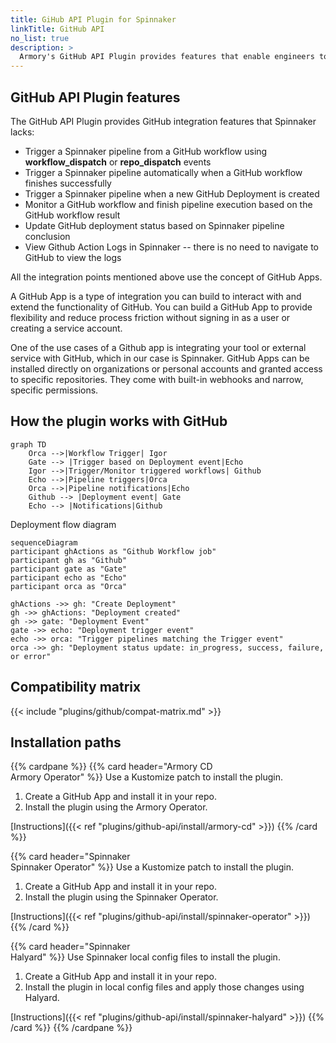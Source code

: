 ```yaml
---
title: GiHub API Plugin for Spinnaker
linkTitle: GitHub API
no_list: true
description: >
  Armory's GitHub API Plugin provides features that enable engineers to trigger Spinnaker pipelines from GitHub workflows, update GitHub deployment status based on pipeline outcome, and view GitHub Action logs in Spinnaker.
---
```



## GitHub API Plugin features

The GitHub API Plugin provides GitHub integration features that Spinnaker lacks:

- Trigger a Spinnaker pipeline from a GitHub workflow using **workflow_dispatch** or **repo_dispatch** events
- Trigger a Spinnaker pipeline automatically when a GitHub workflow finishes successfully
- Trigger a Spinnaker pipeline when a new GitHub Deployment is created
- Monitor a GitHub workflow and finish pipeline execution based on the GitHub workflow result
- Update GitHub deployment status based on Spinnaker pipeline conclusion
- View Github Action Logs in Spinnaker -- there is no need to navigate to GitHub to view the logs

All the integration points mentioned above use the concept of GitHub Apps.

A GitHub App is a type of integration you can build to interact with and extend the functionality of GitHub. You can build a GitHub App to provide flexibility and reduce process friction without signing in as a user or creating a service account.

One of the use cases of a Github app is integrating your tool or external service with GitHub, which in our case is Spinnaker.
GitHub Apps can be installed directly on organizations or personal accounts and granted access to specific repositories. They come with built-in webhooks and narrow, specific permissions.

## How the plugin works with GitHub

```mermaid
graph TD
	Orca -->|Workflow Trigger| Igor
	Gate --> |Trigger based on Deployment event|Echo
	Igor -->|Trigger/Monitor triggered workflows| Github
	Echo -->|Pipeline triggers|Orca
	Orca -->|Pipeline notifications|Echo
	Github --> |Deployment event| Gate
	Echo --> |Notifications|Github
```


Deployment flow diagram

```mermaid
sequenceDiagram
participant ghActions as "Github Workflow job"
participant gh as "Github"
participant gate as "Gate"
participant echo as "Echo"
participant orca as "Orca"

ghActions ->> gh: "Create Deployment"
gh ->> ghActions: "Deployment created"
gh ->> gate: "Deployment Event"
gate ->> echo: "Deployment trigger event"
echo ->> orca: "Trigger pipelines matching the Trigger event"
orca ->> gh: "Deployment status update: in_progress, success, failure, or error"
```

## Compatibility matrix

{{< include "plugins/github/compat-matrix.md" >}}

## Installation paths

{{% cardpane %}}
{{% card header="Armory CD<br>Armory Operator" %}}
Use a Kustomize patch to install the plugin.

1. Create a GitHub App and install it in your repo.
1. Install the plugin using the Armory Operator.

[Instructions]({{< ref "plugins/github-api/install/armory-cd" >}})
{{% /card %}}

{{% card header="Spinnaker<br>Spinnaker Operator" %}}
Use a Kustomize patch to install the plugin.

1. Create a GitHub App and install it in your repo.
1. Install the plugin using the Spinnaker Operator.

[Instructions]({{< ref "plugins/github-api/install/spinnaker-operator" >}})
{{% /card %}}

{{% card header="Spinnaker<br>Halyard" %}}
Use Spinnaker local config files to install the plugin.

1. Create a GitHub App and install it in your repo.
1. Install the plugin in local config files and apply those changes using Halyard.

[Instructions]({{< ref "plugins/github-api/install/spinnaker-halyard" >}})
{{% /card %}}
{{% /cardpane %}}
